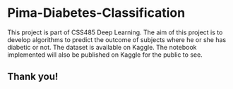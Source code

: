 # Pima-Diabetes-Classification

This project is part of CSS485 Deep Learning. The aim of this project is to develop algorithms to predict the outcome of subjects where he or she has diabetic or not. The dataset is available on Kaggle. The notebook implemented will also be published on Kaggle for the public to see. 

## Thank you!
